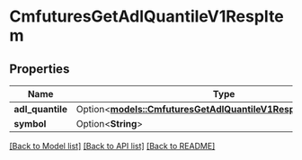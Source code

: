 # CmfuturesGetAdlQuantileV1RespItem

## Properties

Name | Type | Description | Notes
------------ | ------------- | ------------- | -------------
**adl_quantile** | Option<[**models::CmfuturesGetAdlQuantileV1RespItemAdlQuantile**](CmfuturesGetAdlQuantileV1RespItem_adlQuantile.md)> |  | [optional]
**symbol** | Option<**String**> |  | [optional]

[[Back to Model list]](../README.md#documentation-for-models) [[Back to API list]](../README.md#documentation-for-api-endpoints) [[Back to README]](../README.md)


